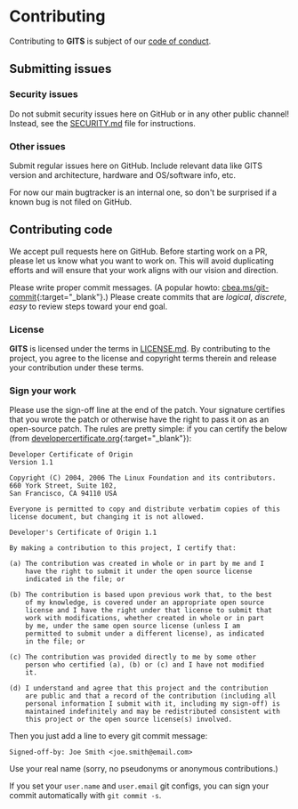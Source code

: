 # Contributing

Contributing to **GITS** is subject of our [code of conduct](CODE_OF_CONDUCT.md).

## Submitting issues

### Security issues

Do not submit security issues here on GitHub or in any other public channel! Instead, see the [SECURITY.md](SECURITY.md) file for instructions.

### Other issues

Submit regular issues here on GitHub. Include relevant data like GITS version and architecture, hardware and OS/software info, etc.

For now our main bugtracker is an internal one, so don't be surprised if a known bug is not filed on GitHub.

## Contributing code

We accept pull requests here on GitHub. Before starting work on a PR, please let us know what you want to work on. This will avoid duplicating efforts and will ensure that your work aligns with our vision and direction.

Please write proper commit messages. (A popular howto: [cbea.ms/git-commit](https://cbea.ms/git-commit/){:target="_blank"}.) Please create commits that are _logical_, _discrete_, _easy_ to review steps toward your end goal.

### License

**GITS** is licensed under the terms in [LICENSE.md](LICENSE.md). By contributing to the project, you agree to the license and copyright terms therein and release your contribution under these terms.

### Sign your work

Please use the sign-off line at the end of the patch. Your signature certifies that you wrote the patch or otherwise have the right to pass it on as an open-source patch. The rules are pretty simple: if you can certify the below (from [developercertificate.org](http://developercertificate.org/){:target="_blank"}):

```
Developer Certificate of Origin
Version 1.1

Copyright (C) 2004, 2006 The Linux Foundation and its contributors.
660 York Street, Suite 102,
San Francisco, CA 94110 USA

Everyone is permitted to copy and distribute verbatim copies of this
license document, but changing it is not allowed.

Developer's Certificate of Origin 1.1

By making a contribution to this project, I certify that:

(a) The contribution was created in whole or in part by me and I
    have the right to submit it under the open source license
    indicated in the file; or

(b) The contribution is based upon previous work that, to the best
    of my knowledge, is covered under an appropriate open source
    license and I have the right under that license to submit that
    work with modifications, whether created in whole or in part
    by me, under the same open source license (unless I am
    permitted to submit under a different license), as indicated
    in the file; or

(c) The contribution was provided directly to me by some other
    person who certified (a), (b) or (c) and I have not modified
    it.

(d) I understand and agree that this project and the contribution
    are public and that a record of the contribution (including all
    personal information I submit with it, including my sign-off) is
    maintained indefinitely and may be redistributed consistent with
    this project or the open source license(s) involved.
```

Then you just add a line to every git commit message:

    Signed-off-by: Joe Smith <joe.smith@email.com>

Use your real name (sorry, no pseudonyms or anonymous contributions.)

If you set your `user.name` and `user.email` git configs, you can sign your
commit automatically with `git commit -s`.
